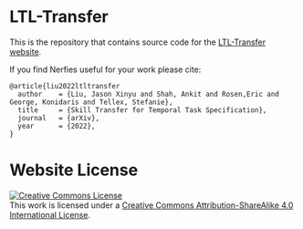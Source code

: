 # LTL-Transfer

This is the repository that contains source code for the [LTL-Transfer website](https://ltl-transfer.github.io).

If you find Nerfies useful for your work please cite:
```
@article{liu2022ltltransfer
  author    = {Liu, Jason Xinyu and Shah, Ankit and Rosen,Eric and George, Konidaris and Tellex, Stefanie},
  title     = {Skill Transfer for Temporal Task Specification},
  journal   = {arXiv},
  year      = {2022},
}
```

# Website License
<a rel="license" href="http://creativecommons.org/licenses/by-sa/4.0/"><img alt="Creative Commons License" style="border-width:0" src="https://i.creativecommons.org/l/by-sa/4.0/88x31.png" /></a><br />This work is licensed under a <a rel="license" href="http://creativecommons.org/licenses/by-sa/4.0/">Creative Commons Attribution-ShareAlike 4.0 International License</a>.
